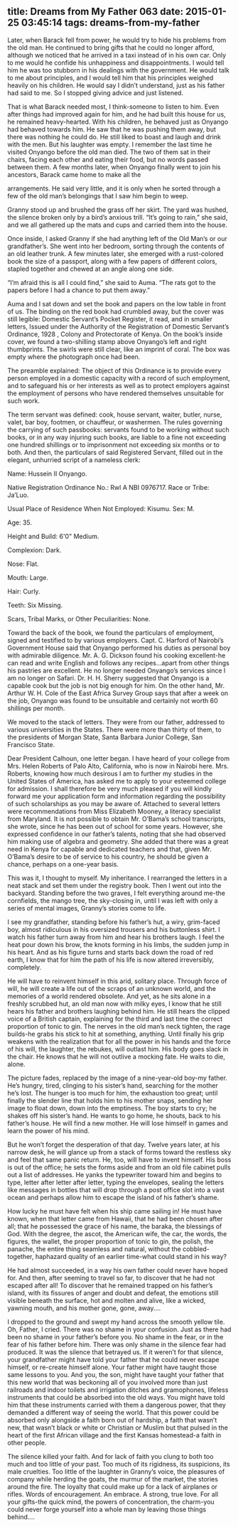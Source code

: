 title: Dreams from My Father 063
date: 2015-01-25 03:45:14
tags: dreams-from-my-father
---

Later, when Barack fell from power, he would try to hide his problems from the old man. He continued to bring gifts that he could no longer afford, although we noticed that he arrived in a taxi instead of in his own car. Only to me would he confide his unhappiness and disappointments. I would tell him he was too stubborn in his dealings with the government. He would talk to me about principles, and I would tell him that his principles weighed heavily on his children. He would say I didn’t understand, just as his father had said to me. So I stopped giving advice and just listened.

That is what Barack needed most, I think-someone to listen to him. Even after things had improved again for him, and he had built this house for us, he remained heavy-hearted. With his children, he behaved just as Onyango had behaved towards him. He saw that he was pushing them away, but there was nothing he could do. He still liked to boast and laugh and drink with the men. But his laughter was empty. I remember the last time he visited Onyango before the old man died. The two of them sat in their chairs, facing each other and eating their food, but no words passed between them. A few months later, when Onyango finally went to join his ancestors, Barack came home to make all the

arrangements. He said very little, and it is only when he sorted through a few of the old man’s belongings that I saw him begin to weep.

Granny stood up and brushed the grass off her skirt. The yard was hushed, the silence broken only by a bird’s anxious trill. “It’s going to rain,” she said, and we all gathered up the mats and cups and carried them into the house.

Once inside, I asked Granny if she had anything left of the Old Man’s or our grandfather’s. She went into her bedroom, sorting through the contents of an old leather trunk. A few minutes later, she emerged with a rust-colored book the size of a passport, along with a few papers of different colors, stapled together and chewed at an angle along one side.

“I’m afraid this is all I could find,” she said to Auma. “The rats got to the papers before I had a chance to put them away.”

Auma and I sat down and set the book and papers on the low table in front of us. The binding on the red book had crumbled away, but the cover was still legible: Domestic Servant’s Pocket Register, it read, and in smaller letters, Issued under the Authority of the Registration of Domestic Servant’s Ordinance, 1928 , Colony and Protectorate of Kenya. On the book’s inside cover, we found a two-shilling stamp above Onyango’s left and right thumbprints. The swirls were still clear, like an imprint of coral. The box was empty where the photograph once had been.

The preamble explained: The object of this Ordinance is to provide every person employed in a domestic capacity with a record of such employment, and to safeguard his or her interests as well as to protect employers against the employment of persons who have rendered themselves unsuitable for such work.

The term servant was defined: cook, house servant, waiter, butler, nurse, valet, bar boy, footmen, or chauffeur, or washermen. The rules governing the carrying of such passbooks: servants found to be working without such books, or in any way injuring such books, are liable to a fine not exceeding one hundred shillings or to imprisonment not exceeding six months or to both. And then, the particulars of said Registered Servant, filled out in the elegant, unhurried script of a nameless clerk:

Name: Hussein II Onyango.

Native Registration Ordinance No.: Rwl A NBI 0976717. Race or Tribe: Ja’Luo.

Usual Place of Residence When Not Employed: Kisumu. Sex: M.

Age: 35.

Height and Build: 6'0" Medium.

Complexion: Dark.

Nose: Flat.

Mouth: Large.

Hair: Curly.

Teeth: Six Missing.

Scars, Tribal Marks, or Other Peculiarities: None.

Toward the back of the book, we found the particulars of employment, signed and testified to by various employers. Capt. C. Harford of Nairobi’s Government House said that Onyango performed his duties as personal boy with admirable diligence. Mr. A. G. Dickson found his cooking excellent-he can read and write English and follows any recipes...apart from other things his pastries are excellent. He no longer needed Onyango’s services since I am no longer on Safari. Dr. H. H. Sherry suggested that Onyango is a capable cook but the job is not big enough for him. On the other hand, Mr. Arthur W. H. Cole of the East Africa Survey Group says that after a week on the job, Onyango was found to be unsuitable and certainly not worth 60 shillings per month.

We moved to the stack of letters. They were from our father, addressed to various universities in the States. There were more than thirty of them, to the presidents of Morgan State, Santa Barbara Junior College, San Francisco State.

Dear President Calhoun, one letter began. I have heard of your college from Mrs. Helen Roberts of Palo Alto, California, who is now in Nairobi here. Mrs. Roberts, knowing how much desirous I am to further my studies in the United States of America, has asked me to apply to your esteemed college for admission. I shall therefore be very much pleased if you will kindly forward me your application form and information regarding the possibility of such scholarships as you may be aware of. Attached to several letters were recommendations from Miss Elizabeth Mooney, a literacy specialist from Maryland. It is not possible to obtain Mr. O’Bama’s school transcripts, she wrote, since he has been out of school for some years. However, she expressed confidence in our father’s talents, noting that she had observed him making use of algebra and geometry. She added that there was a great need in Kenya for capable and dedicated teachers and that, given Mr. O’Bama’s desire to be of service to his country, he should be given a chance, perhaps on a one-year basis.

This was it, I thought to myself. My inheritance. I rearranged the letters in a neat stack and set them under the registry book. Then I went out into the backyard. Standing before the two graves, I felt everything around me-the cornfields, the mango tree, the sky-closing in, until I was left with only a series of mental images, Granny’s stories come to life.

I see my grandfather, standing before his father’s hut, a wiry, grim-faced boy, almost ridiculous in his oversized trousers and his buttonless shirt. I watch his father turn away from him and hear his brothers laugh. I feel the heat pour down his brow, the knots forming in his limbs, the sudden jump in his heart. And as his figure turns and starts back down the road of red earth, I know that for him the path of his life is now altered irreversibly, completely.

He will have to reinvent himself in this arid, solitary place. Through force of will, he will create a life out of the scraps of an unknown world, and the memories of a world rendered obsolete. And yet, as he sits alone in a freshly scrubbed hut, an old man now with milky eyes, I know that he still hears his father and brothers laughing behind him. He still hears the clipped voice of a British captain, explaining for the third and last time the correct proportion of tonic to gin. The nerves in the old man’s neck tighten, the rage builds-he grabs his stick to hit at something, anything. Until finally his grip weakens with the realization that for all the power in his hands and the force of his will, the laughter, the rebukes, will outlast him. His body goes slack in the chair. He knows that he will not outlive a mocking fate. He waits to die, alone.

The picture fades, replaced by the image of a nine-year-old boy-my father. He’s hungry, tired, clinging to his sister’s hand, searching for the mother he’s lost. The hunger is too much for him, the exhaustion too great; until finally the slender line that holds him to his mother snaps, sending her image to float down, down into the emptiness. The boy starts to cry; he shakes off his sister’s hand. He wants to go home, he shouts, back to his father’s house. He will find a new mother. He will lose himself in games and learn the power of his mind.

But he won’t forget the desperation of that day. Twelve years later, at his narrow desk, he will glance up from a stack of forms toward the restless sky and feel that same panic return. He, too, will have to invent himself. His boss is out of the office; he sets the forms aside and from an old file cabinet pulls out a list of addresses. He yanks the typewriter toward him and begins to type, letter after letter after letter, typing the envelopes, sealing the letters like messages in bottles that will drop through a post office slot into a vast ocean and perhaps allow him to escape the island of his father’s shame.

How lucky he must have felt when his ship came sailing in! He must have known, when that letter came from Hawaii, that he had been chosen after all; that he possessed the grace of his name, the baraka, the blessings of God. With the degree, the ascot, the American wife, the car, the words, the figures, the wallet, the proper proportion of tonic to gin, the polish, the panache, the entire thing seamless and natural, without the cobbled-together, haphazard quality of an earlier time-what could stand in his way?

He had almost succeeded, in a way his own father could never have hoped for. And then, after seeming to travel so far, to discover that he had not escaped after all! To discover that he remained trapped on his father’s island, with its fissures of anger and doubt and defeat, the emotions still visible beneath the surface, hot and molten and alive, like a wicked, yawning mouth, and his mother gone, gone, away....

I dropped to the ground and swept my hand across the smooth yellow tile. Oh, Father, I cried. There was no shame in your confusion. Just as there had been no shame in your father’s before you. No shame in the fear, or in the fear of his father before him. There was only shame in the silence fear had produced. It was the silence that betrayed us. If it weren’t for that silence, your grandfather might have told your father that he could never escape himself, or re-create himself alone. Your father might have taught those same lessons to you. And you, the son, might have taught your father that this new world that was beckoning all of you involved more than just railroads and indoor toilets and irrigation ditches and gramophones, lifeless instruments that could be absorbed into the old ways. You might have told him that these instruments carried with them a dangerous power, that they demanded a different way of seeing the world. That this power could be absorbed only alongside a faith born out of hardship, a faith that wasn’t new, that wasn’t black or white or Christian or Muslim but that pulsed in the heart of the first African village and the first Kansas homestead-a faith in other people.

The silence killed your faith. And for lack of faith you clung to both too much and too little of your past. Too much of its rigidness, its suspicions, its male cruelties. Too little of the laughter in Granny’s voice, the pleasures of company while herding the goats, the murmur of the market, the stories around the fire. The loyalty that could make up for a lack of airplanes or rifles. Words of encouragement. An embrace. A strong, true love. For all your gifts-the quick mind, the powers of concentration, the charm-you could never forge yourself into a whole man by leaving those things behind....

